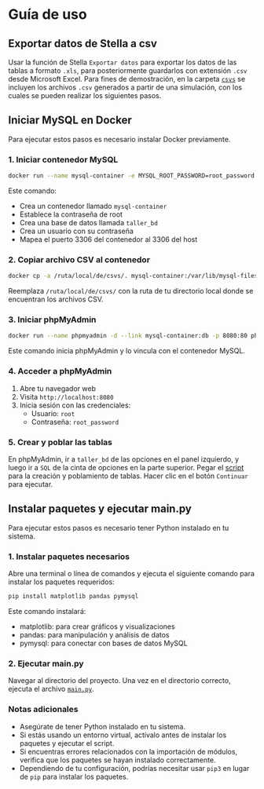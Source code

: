 # Guía de uso

## Exportar datos de Stella a csv
Usar la función de Stella `Exportar datos` para exportar los datos de las tablas a formato `.xls`, para posteriormente guardarlos con extensión `.csv` desde Microsoft Excel. Para fines de demostración, en la carpeta [`csvs`](/lab1/csvs/) se incluyen los archivos `.csv` generados a partir de una simulación, con los cuales se pueden realizar los siguientes pasos.

## Iniciar MySQL en Docker

Para ejecutar estos pasos es necesario instalar Docker previamente.

### 1. Iniciar contenedor MySQL

```bash
docker run --name mysql-container -e MYSQL_ROOT_PASSWORD=root_password -e MYSQL_DATABASE=taller_bd -e MYSQL_USER=usuario -e MYSQL_PASSWORD=password -p 3306:3306 -d mysql:latest
```

Este comando:
- Crea un contenedor llamado `mysql-container`
- Establece la contraseña de root
- Crea una base de datos llamada `taller_bd`
- Crea un usuario con su contraseña
- Mapea el puerto 3306 del contenedor al 3306 del host

### 2. Copiar archivo CSV al contenedor

```bash
docker cp -a /ruta/local/de/csvs/. mysql-container:/var/lib/mysql-files/
```

Reemplaza `/ruta/local/de/csvs/` con la ruta de tu directorio local donde se encuentran los archivos CSV.

### 3. Iniciar phpMyAdmin

```bash
docker run --name phpmyadmin -d --link mysql-container:db -p 8080:80 phpmyadmin/phpmyadmin
```

Este comando inicia phpMyAdmin y lo vincula con el contenedor MySQL.

### 4. Acceder a phpMyAdmin

1. Abre tu navegador web
2. Visita `http://localhost:8080`
3. Inicia sesión con las credenciales:
   - Usuario: `root`
   - Contraseña: `root_password`

### 5. Crear y poblar las tablas
En phpMyAdmin, ir a `taller_bd` de las opciones en el panel izquierdo, y luego ir a `SQL` de la cinta de opciones en la parte superior. Pegar el [script](/lab1/bd-mysql/script.sql) para la creación y poblamiento de tablas. Hacer clic en el botón `Continuar` para ejecutar.

## Instalar paquetes y ejecutar main.py

Para ejecutar estos pasos es necesario tener Python instalado en tu sistema.

### 1. Instalar paquetes necesarios

Abre una terminal o línea de comandos y ejecuta el siguiente comando para instalar los paquetes requeridos:

```bash
pip install matplotlib pandas pymysql
```

Este comando instalará:
- matplotlib: para crear gráficos y visualizaciones
- pandas: para manipulación y análisis de datos
- pymysql: para conectar con bases de datos MySQL

### 2. Ejecutar main.py

Navegar al directorio del proyecto. Una vez en el directorio correcto, ejecuta el archivo [`main.py`](/lab1/python/main.py).

### Notas adicionales

- Asegúrate de tener Python instalado en tu sistema.
- Si estás usando un entorno virtual, actívalo antes de instalar los paquetes y ejecutar el script.
- Si encuentras errores relacionados con la importación de módulos, verifica que los paquetes se hayan instalado correctamente.
- Dependiendo de tu configuración, podrías necesitar usar `pip3` en lugar de `pip` para instalar los paquetes.
